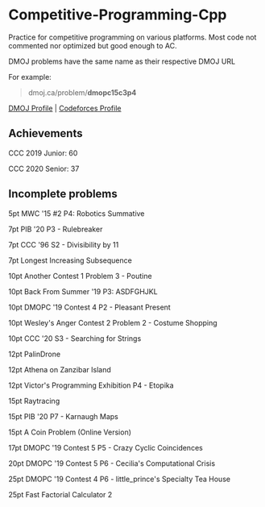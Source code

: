 # Competitive-Programming-Cpp
Practice for competitive programming on various platforms. 
Most code not commented nor optimized but good enough to AC.

DMOJ problems have the same name as their respective DMOJ URL

For example:
> dmoj.ca/problem/**dmopc15c3p4**

[DMOJ Profile](https://dmoj.ca/user/RyanLi) | [Codeforces Profile](http://codeforces.com/profile/RyanLi)

## Achievements

CCC 2019 Junior: 60

CCC 2020 Senior: 37

## Incomplete problems

5pt MWC '15 #2 P4: Robotics Summative

7pt PIB '20 P3 - Rulebreaker

7pt CCC '96 S2 - Divisibility by 11

7pt Longest Increasing Subsequence

10pt Another Contest 1 Problem 3 - Poutine

10pt Back From Summer '19 P3: ASDFGHJKL

10pt DMOPC '19 Contest 4 P2 - Pleasant Present

10pt Wesley's Anger Contest 2 Problem 2 - Costume Shopping

10pt CCC '20 S3 - Searching for Strings

12pt PalinDrone

12pt Athena on Zanzibar Island

12pt Victor's Programming Exhibition P4 - Etopika

15pt Raytracing

15pt PIB '20 P7 - Karnaugh Maps

15pt A Coin Problem (Online Version)

17pt DMOPC '19 Contest 5 P5 - Crazy Cyclic Coincidences

20pt DMOPC '19 Contest 5 P6 - Cecilia's Computational Crisis

25pt DMOPC '19 Contest 4 P6 - little_prince's Specialty Tea House

25pt Fast Factorial Calculator 2

